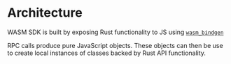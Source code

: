 # Architecture

WASM SDK is built by exposing Rust functionality to JS using [`wasm_bindgen`](https://rustwasm.github.io/wasm-bindgen/) 

RPC calls produce pure JavaScript objects.  These objects can then be use to create local instances of classes backed by Rust API functionality.


